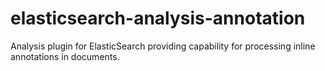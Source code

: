 elasticsearch-analysis-annotation
=================================

Analysis plugin for ElasticSearch providing capability for processing inline annotations in documents.
